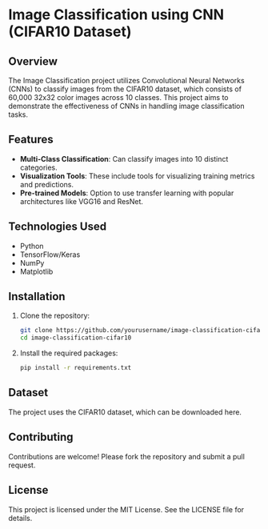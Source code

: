 # Image Classification using CNN (CIFAR10 Dataset)

## Overview
The Image Classification project utilizes Convolutional Neural Networks (CNNs) to classify images from the CIFAR10 dataset, which consists of 60,000 32x32 color images across 10 classes. This project aims to demonstrate the effectiveness of CNNs in handling image classification tasks.

## Features
- **Multi-Class Classification**: Can classify images into 10 distinct categories.
- **Visualization Tools**: These include tools for visualizing training metrics and predictions.
- **Pre-trained Models**: Option to use transfer learning with popular architectures like VGG16 and ResNet.

## Technologies Used
- Python
- TensorFlow/Keras
- NumPy
- Matplotlib

## Installation
1. Clone the repository:
   ```bash
   git clone https://github.com/yourusername/image-classification-cifar10.git
   cd image-classification-cifar10
2. Install the required packages:
   ```bash
   pip install -r requirements.txt

## Dataset
The project uses the CIFAR10 dataset, which can be downloaded here.

## Contributing
Contributions are welcome! Please fork the repository and submit a pull request.

## License
This project is licensed under the MIT License. See the LICENSE file for details.
